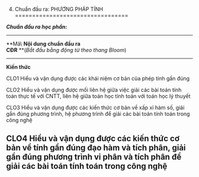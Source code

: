 4. Chuẩn đầu ra: PHƯƠNG PHÁP TÍNH
=================================

***Chuẩn đầu ra học phần:***

  --------------------------------------------------------------------------------------------------------------------------------------------------------------------------------------------------
  **Mã\           **Nội dung chuẩn đầu ra\
  CĐR**           **(*Bắt đầu bằng động từ theo thang Bloom*)
  --------------- ----------------------------------------------------------------------------------------------------------------------------------------------------------------------------------
  **Kiến thức**   

  CLO1            Hiểu và vận dụng được các khái niệm cơ bản của phép tính gần đúng

  CLO2            Hiểu và vận dụng được mối liên hệ giữa việc giải các bài toán tính toán thực tế với CNTT, liên hệ giữa toán học tính toán với toán học lý thuyết

  CLO3            Hiểu và vận dụng được các kiến thức cơ bản về xấp xỉ hàm số, giải gần đúng phương trình, hệ phương trình để giải các bài toán tính toán trong công nghệ

  CLO4            Hiểu và vận dụng được các kiến thức cơ bản về tính gần đúng đạo hàm và tích phân, giải gần đúng phương trình vi phân và tích phân để giải các bài toán tính toán trong công nghệ
  --------------------------------------------------------------------------------------------------------------------------------------------------------------------------------------------------

